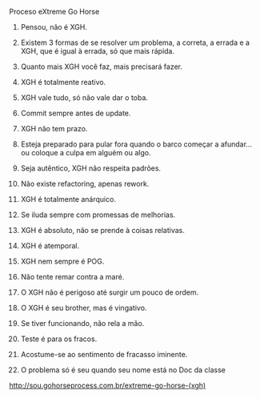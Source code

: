Proceso eXtreme Go Horse

1. Pensou, não é XGH.

2. Existem 3 formas de se resolver um problema, a correta, a errada e a XGH, que é igual à errada, só que mais rápida.

3. Quanto mais XGH você faz, mais precisará fazer.

4. XGH é totalmente reativo.

5. XGH vale tudo, só não vale dar o toba.

6. Commit sempre antes de update.

7. XGH não tem prazo.

8. Esteja preparado para pular fora quando o barco começar a afundar… ou coloque a culpa em alguém ou algo.

9. Seja autêntico, XGH não respeita padrões.

10. Não existe refactoring, apenas rework.

11. XGH é totalmente anárquico.

12. Se iluda sempre com promessas de melhorias.

13. XGH é absoluto, não se prende à coisas relativas.

14. XGH é atemporal.

15. XGH nem sempre é POG.

16. Não tente remar contra a maré.

17. O XGH não é perigoso até surgir um pouco de ordem.

18. O XGH é seu brother, mas é vingativo.

19. Se tiver funcionando, não rela a mão.

20. Teste é para os fracos.

21. Acostume-se ao sentimento de fracasso iminente.

22. O problema só é seu quando seu nome está no Doc da classe



http://sou.gohorseprocess.com.br/extreme-go-horse-(xgh)